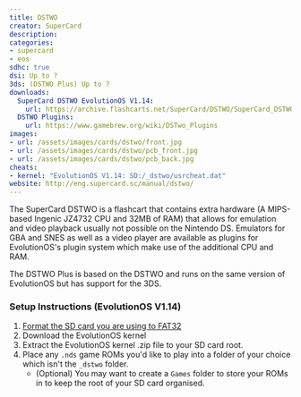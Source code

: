 ```yaml
---
title: DSTWO
creator: SuperCard
description:
categories:
- supercard
- eos
sdhc: true
dsi: Up to ?
3ds: (DSTWO Plus) Up to ?
downloads:
  SuperCard DSTWO EvolutionOS V1.14:
    url: https://archive.flashcarts.net/SuperCard/DSTWO/SuperCard_DSTWO_EOS_1.14.zip
  DSTWO Plugins:
    url: https://www.gamebrew.org/wiki/DSTwo_Plugins
images:
- url: /assets/images/cards/dstwo/front.jpg
- url: /assets/images/cards/dstwo/pcb_front.jpg
- url: /assets/images/cards/dstwo/pcb_back.jpg
cheats:
- kernel: "EvolutionOS V1.14: SD:/_dstwo/usrcheat.dat"
website: http://eng.supercard.sc/manual/dstwo/
---
```


The SuperCard DSTWO is a flashcart that contains extra hardware (A MIPS-based Ingenic JZ4732 CPU and 32MB of RAM) that allows for emulation and video playback usually not possible on the Nintendo DS. Emulators for GBA and SNES as well as a video player are available as plugins for EvolutionOS's plugin system which make use of the additional CPU and RAM.

The DSTWO Plus is based on the DSTWO and runs on the same version of EvolutionOS but has support for the 3DS.

### Setup Instructions (EvolutionOS V1.14)
1. [Format the SD card you are using to FAT32](https://dsi.cfw.guide/sd-card-setup.html)
1. Download the EvolutionOS kernel
1. Extract the EvolutionOS kernel .zip file to your SD card root.
1. Place any `.nds` game ROMs you'd like to play into a folder of your choice which isn't the `_dstwo` folder.
    - (Optional) You may want to create a `Games` folder to store your ROMs in to keep the root of your SD card organised.